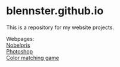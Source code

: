 # blennster.github.io

This is a repository for my website projects.  

Webpages:<br>
<a href="/nobel/hem.html">Nobelpris</a>
<br>
<a href="/photoshop/banner.html">Photoshop</a>
<br>
<a href="/color-game/color-game.html">Color matching game</a>
